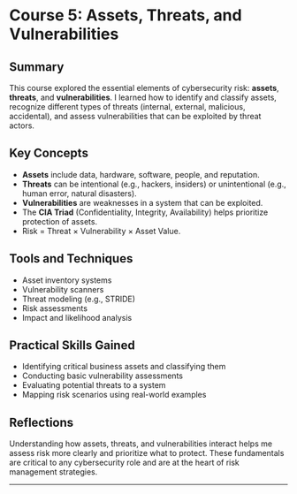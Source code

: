 # Course 5: Assets, Threats, and Vulnerabilities

## Summary
This course explored the essential elements of cybersecurity risk: **assets**, **threats**, and **vulnerabilities**. I learned how to identify and classify assets, recognize different types of threats (internal, external, malicious, accidental), and assess vulnerabilities that can be exploited by threat actors.

## Key Concepts
- **Assets** include data, hardware, software, people, and reputation.
- **Threats** can be intentional (e.g., hackers, insiders) or unintentional (e.g., human error, natural disasters).
- **Vulnerabilities** are weaknesses in a system that can be exploited.
- The **CIA Triad** (Confidentiality, Integrity, Availability) helps prioritize protection of assets.
- Risk = Threat × Vulnerability × Asset Value.

## Tools and Techniques
- Asset inventory systems
- Vulnerability scanners
- Threat modeling (e.g., STRIDE)
- Risk assessments
- Impact and likelihood analysis

## Practical Skills Gained
- Identifying critical business assets and classifying them
- Conducting basic vulnerability assessments
- Evaluating potential threats to a system
- Mapping risk scenarios using real-world examples

## Reflections
Understanding how assets, threats, and vulnerabilities interact helps me assess risk more clearly and prioritize what to protect. These fundamentals are critical to any cybersecurity role and are at the heart of risk management strategies.

---

